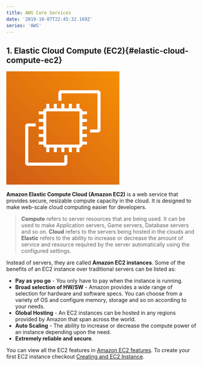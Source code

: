 ```yaml
---
title: AWS Core Services
date: '2019-10-07T22:45:32.169Z'
series: 'AWS'
---
```


## 1. Elastic Cloud Compute (EC2){#elastic-cloud-compute-ec2}

![Amazon EC2](../../assets/aws/aws-ec2.png)

**Amazon Elastic Compute Cloud (Amazon EC2)** is a web service that provides secure, resizable compute capacity in the cloud. It is designed to make web-scale cloud computing easier for developers.

> **Compute** refers to server resources that are being used. It can be used to make Application servers, Game servers, Database servers and so on. **Cloud** refers to the servers being hosted in the clouds and **Elastic** refers to the ability to increase or decrease the amount of service and resource required by the server automatically using the configured settings.

Instead of servers, they are called **Amazon EC2 instances**. Some of the benefits of an EC2 instance over traditional servers can be listed as:

- **Pay as you go** - You only have to pay when the instance is running.
- **Broad selection of HW/SW** - Amazon provides a wide range of selection for hardware and software specs. You can choose from a variety of OS and configure memory, storage and so on according to your needs.
- **Global Hosting** - An EC2 instances can be hosted in any regions provided by Amazon that span across the world.
- **Auto Scaling** - The ability to increase or decrease the compute power of an instance depending upon the need.
- **Extremely reliable and secure**.

You can view all the EC2 features in [Amazon EC2 features](https://aws.amazon.com/ec2/features/). To create your first EC2 instance checkout [Creating and EC2 Instance](/aws/creating-an-ec2-instance).
